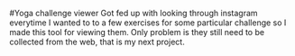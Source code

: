 #Yoga challenge viewer
Got fed up with looking through instagram everytime I wanted to to a few exercises for some particular challenge so I made this tool for viewing them. Only problem is they still need to be collected from the web, that is my next project.
